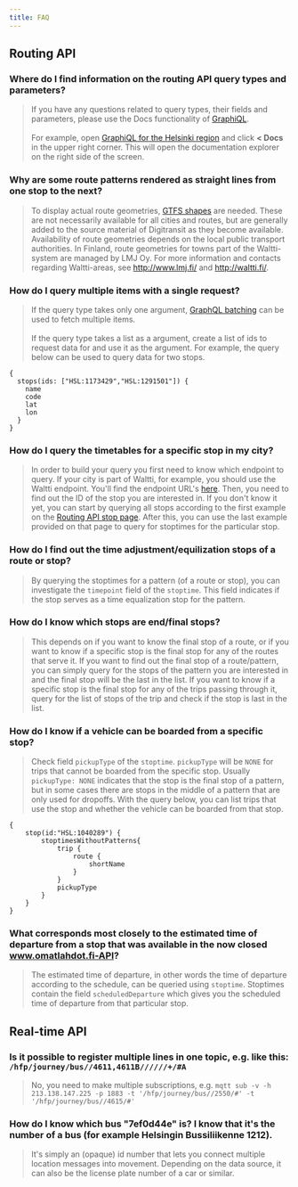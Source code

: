 ```yaml
---
title: FAQ
---
```


## Routing API

### Where do I find information on the routing API query types and parameters?

> If you have any questions related to query types, their fields and parameters, please use the Docs functionality of [GraphiQL](../1-routing-api/1-graphiql/). <br><br> For example, open [GraphiQL for the Helsinki region](https://api.digitransit.fi/graphiql/hsl) and click **< Docs** in the upper right corner. This will open the documentation explorer on the right side of the screen.

### Why are some route patterns rendered as straight lines from one stop to the next?
  
> To display actual route geometries, [GTFS shapes](https://developers.google.com/transit/gtfs/reference/#shapestxt) are needed. These are not necessarily available for all cities and routes, but are generally added to the source material of Digitransit as they become available. Availability of route geometries depends on the local public transport authorities. In Finland, route geometries for towns part of the Waltti-system are managed by LMJ Oy. For more information and contacts regarding Waltti-areas, see http://www.lmj.fi/ and http://waltti.fi/.

### How do I query multiple items with a single request?

>If the query type takes only one argument, [GraphQL batching](../1-routing-api/0-graphql/#batching) can be used to fetch multiple items. <br/><br/> If the query type takes a list as a argument, create a list of ids to request data for and use it as the argument. For example, the query below can be used to query data for two stops.
```
{
  stops(ids: ["HSL:1173429","HSL:1291501"]) {
    name
    code
    lat
    lon
  }
}
```

### How do I query the timetables for a specific stop in my city?

> In order to build your query you first need to know which endpoint to query. If your city is part of Waltti, for example, you should use the Waltti endpoint. You'll find the endpoint URL's [here](../1-routing-api/0-graphql/). Then, you need to find out the ID of the stop you are interested in. If you don't know it yet, you can start by querying all stops according to the first example on the [Routing API stop page](../1-routing-api/stops/). After this, you can use the last example provided on that page to query for stoptimes for the particular stop.

### How do I find out the time adjustment/equilization stops of a route or stop?

> By querying the stoptimes for a pattern (of a route or stop), you can investigate the `timepoint` field of the `stoptime`. This field indicates if the stop serves as a time equalization stop for the pattern.

### How do I know which stops are end/final stops?

> This depends on if you want to know the final stop of a route, or if you want to know if a specific stop is the final stop for any of the routes that serve it. If you want to find out the final stop of a route/pattern, you can simply query for the stops of the pattern you are interested in and the final stop will be the last in the list. If you want to know if a specific stop is the final stop for any of the trips passing through it, query for the list of stops of the trip and check if the stop is last in the list.

### How do I know if a vehicle can be boarded from a specific stop?

> Check field `pickupType` of the `stoptime`. `pickupType` will be `NONE` for trips that cannot be boarded from the specific stop. Usually `pickupType: NONE` indicates that the stop is the final stop of a pattern, but in some cases there are stops in the middle of a pattern that are only used for dropoffs. With the query below, you can list trips that use the stop and whether the vehicle can be boarded from that stop.
 
```
{
    stop(id:"HSL:1040289") {
        stoptimesWithoutPatterns{
            trip {
                route {
                    shortName
                }
            }
            pickupType
        }
    }
}
```

### What corresponds most closely to the estimated time of departure from a stop that was available in the now closed www.omatlahdot.fi-API?

> The estimated time of departure, in other words the time of departure according to the schedule, can be queried using `stoptime`. Stoptimes contain the field `scheduledDeparture` which gives you the scheduled time of departure from that particular stop.

## Real-time API

### Is it possible to register multiple lines in one topic, e.g. like this: `/hfp/journey/bus//4611,4611B//////+/#A`

> No, you need to make multiple subscriptions, e.g. `mqtt sub -v -h 213.138.147.225 -p 1883 -t '/hfp/journey/bus//2550/#' -t '/hfp/journey/bus//4615/#'`

### How do I know which bus "7ef0d44e" is? I know that it's the number of a bus (for example Helsingin Bussiliikenne 1212).

> It's simply an (opaque) id number that lets you connect multiple location messages into movement. Depending on the data source, it can also be the license plate number of a car or similar.
